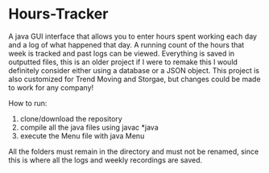# Hours-Tracker
A java GUI interface that allows you to enter hours spent working each day and a log of what happened that day. A running count of the hours that week is tracked and past logs can be viewed. Everything is saved in outputted files, this is an older project if I were to remake this I would definitely consider either using a database or a JSON object. This project is also customized for Trend Moving and Storgae, but changes could be made to work for any company!

How to run:
1. clone/download the repository
2. compile all the java files using javac *java
3. execute the Menu file with java Menu


All the folders must remain in the directory and must not be renamed, since this is where all the logs and weekly recordings are saved.
